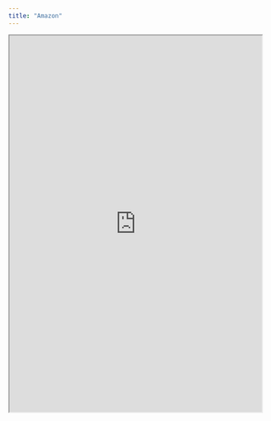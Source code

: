```yaml
---
title: "Amazon"
---
```



<iframe height="750" width="100%" src="https://ewelton.github.io/ktest/wiki.html#Amazon"></iframe>

